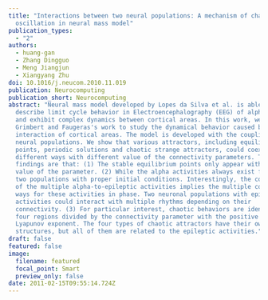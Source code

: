 ```yaml
---
title: "Interactions between two neural populations: A mechanism of chaos and
  oscillation in neural mass model"
publication_types:
  - "2"
authors:
  - huang-gan
  - Zhang Dingguo
  - Meng Jiangjun
  - Xiangyang Zhu
doi: 10.1016/j.neucom.2010.11.019
publication: Neurocomputing
publication_short: Neurocomputing
abstract: "Neural mass model developed by Lopes da Silva et al. is able to
  describe limit cycle behavior in Electroencephalography (EEG) of alpha rhythm
  and exhibit complex dynamics between cortical areas. In this work, we extend
  Grimbert and Faugeras's work to study the dynamical behavior caused by
  interaction of cortical areas. The model is developed with the coupling of two
  neural populations. We show that various attractors, including equilibrium
  points, periodic solutions and chaotic strange attractors, could coexist in
  different ways with different value of the connectivity parameters. The main
  findings are that: (1) The stable equilibrium points only appear with a small
  value of the parameter. (2) While the alpha activities always exist for both
  two populations with proper initial conditions. Interestingly, the coexistence
  of the multiple alpha-to-epileptic activities implies the multiple coupling
  ways for these activities in phase. Two neuronal populations with epileptic
  activities could interact with multiple rhythms depending on their
  connectivity. (3) For particular interest, chaotic behaviors are identified in
  four regions divided by the connectivity parameter with the positive maximal
  Lyapunov exponent. The four types of chaotic attractors have their own
  structures, but all of them are related to the epileptic activities."
draft: false
featured: false
image:
  filename: featured
  focal_point: Smart
  preview_only: false
date: 2011-02-15T09:55:14.724Z
---
```

